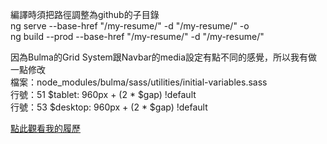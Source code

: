 編譯時須把路徑調整為github的子目錄  
ng serve --base-href "/my-resume/" -d "/my-resume/" -o  
ng build --prod --base-href "/my-resume/" -d "/my-resume/"  
  
因為Bulma的Grid System跟Navbar的media設定有點不同的感覺，所以我有做一點修改  
檔案：node_modules/bulma/sass/utilities/initial-variables.sass  
行號：51 $tablet: 960px + (2 * $gap) !default  
行號：53 $desktop: 960px + (2 * $gap) !default  
  
[點此觀看我的履歷](https://ao6swind.github.io/my-resume)  